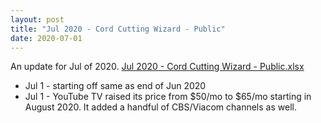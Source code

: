 ```yaml
---
layout: post
title: "Jul 2020 - Cord Cutting Wizard - Public"
date: 2020-07-01
---
```

<p>An update for Jul of 2020. <a href="/Jul 2020 - Cord Cutting Wizard - Public.xlsx">Jul 2020 - Cord Cutting Wizard - Public.xlsx</a>
  <p>
    <ul>
      <li>Jul 1 - starting off same as end of Jun 2020
      <li>Jul 1 - YouTube TV raised its price from $50/mo to $65/mo starting in August 2020. It added a handful of CBS/Viacom channels as well.
        
